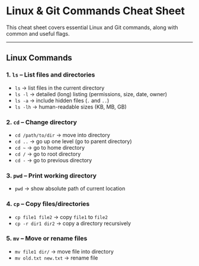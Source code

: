 # Linux & Git Commands Cheat Sheet  

This cheat sheet covers essential Linux and Git commands, along with common and useful flags.

---

## Linux Commands  

### 1. `ls` – List files and directories  
- `ls` -> list files in the current directory  
- `ls -l` -> detailed (long) listing (permissions, size, date, owner)  
- `ls -a` -> include hidden files (`.` and `..`)  
- `ls -lh` -> human-readable sizes (KB, MB, GB)  

### 2. `cd` – Change directory  
- `cd /path/to/dir` -> move into directory  
- `cd ..` -> go up one level (go to parent directory) 
- `cd ~` -> go to home directory
- `cd /` -> go to root directory
- `cd -` -> go to previous directory

### 3. `pwd` – Print working directory  
- `pwd` -> show absolute path of current location

### 4. `cp` – Copy files/directories  
- `cp file1 file2` -> copy `file1` to `file2`  
- `cp -r dir1 dir2` -> copy a directory recursively

### 5. `mv` – Move or rename files  
- `mv file1 dir/` -> move file into directory  
- `mv old.txt new.txt` -> rename file
